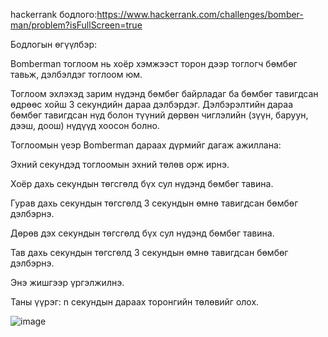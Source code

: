 hackerrank бодлого:https://www.hackerrank.com/challenges/bomber-man/problem?isFullScreen=true

Бодлогын өгүүлбэр:

Bomberman тоглоом нь хоёр хэмжээст торон дээр тоглогч бөмбөг тавьж, дэлбэлдэг тоглоом юм.

Тоглоом эхлэхэд зарим нүдэнд бөмбөг байрладаг ба бөмбөг тавигдсан өдрөөс хойш 3 секундийн дараа дэлбэрдэг. Дэлбэрэлтийн дараа бөмбөг тавигдсан нүд болон түүний дөрвөн чиглэлийн (зүүн, баруун, дээш, доош) нүдүүд хоосон болно.

Тоглоомын үеэр Bomberman дараах дүрмийг дагаж ажиллана:

Эхний секундэд тоглоомын эхний төлөв орж ирнэ.

Хоёр дахь секундын төгсгөлд бүх сул нүдэнд бөмбөг тавина.

Гурав дахь секундын төгсгөлд 3 секундын өмнө тавигдсан бөмбөг дэлбэрнэ.

Дөрөв дэх секундын төгсгөлд бүх сул нүдэнд бөмбөг тавина.

Тав дахь секундын төгсгөлд 3 секундын өмнө тавигдсан бөмбөг дэлбэрнэ.

Энэ жишгээр үргэлжилнэ.

Таны үүрэг: n секундын дараах торонгийн төлөвийг олох.

![image](https://github.com/user-attachments/assets/6e6d3087-9f05-4918-8fe8-d841af9abb52)
